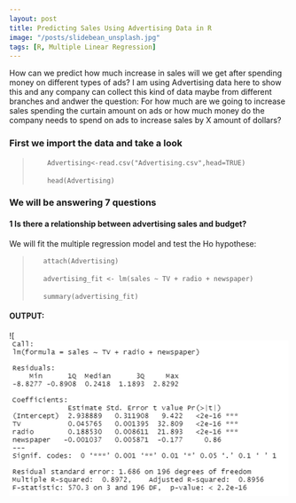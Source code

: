 ```yaml
---
layout: post
title: Predicting Sales Using Advertising Data in R
image: "/posts/slidebean_unsplash.jpg"
tags: [R, Multiple Linear Regression]
---
```

How can we predict how much increase in sales will we get after spending money on different types of ads? I am using Advertising data here to show this and any company can collect this kind of data maybe from different branches and andwer the question: For how much are we going to increase sales spending the curtain amount on ads or how much money do the company needs to spend on ads to increase sales by X amount of dollars? 

### First we import the data and take a look

>         Advertising<-read.csv("Advertising.csv",head=TRUE)
> 
>         head(Advertising)

### We will be answering 7 questions
#### 1 Is there a relationship between advertising sales and budget?

We will fit the multiple regression model and test the Ho hypothese:

>        attach(Advertising)
> 
>        advertising_fit <- lm(sales ~ TV + radio + newspaper)
> 
>        summary(advertising_fit)

#### OUTPUT:
![![ouput1](/img/posts/output1.png "output1")


